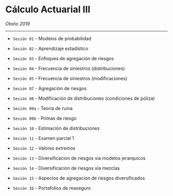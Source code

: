 # Cálculo Actuarial III

*Otoño 2019*

---

* `Sesión 01` - Modelos de probabilidad

* `Sesión 02` - Aprendizaje estadístico

* `Sesión 03` - Enfoques de agregación de riesgos

* `Sesión 04` - Frecuencia de siniestros (distribuciones)

* `Sesión 05` - Frecuencia de siniestros (modificaciones)

* `Sesión 07` - Agregación de riesgos

* `Sesión 08` - Modificación de distribuciones (condiciones de póliza)

* `Sesión 09a` - Teoría de ruina

* `Sesión 09b` - Primas de riesgo

* `Sesión 10` - Estimación de distribuciones

* `Sesión 11` - Examen parcial 1

* `Sesión 12` - Valores extremos

* `Sesión 13` - Diversificacion de riesgos via modelos jerarquicos

* `Sesión 14` - Diversificacion de riesgos via mezclas

* `Sesión 15` - Aspectos de agregacion de riesgos diversificados

* `Sesión 16` - Portafolios de reaseguro
